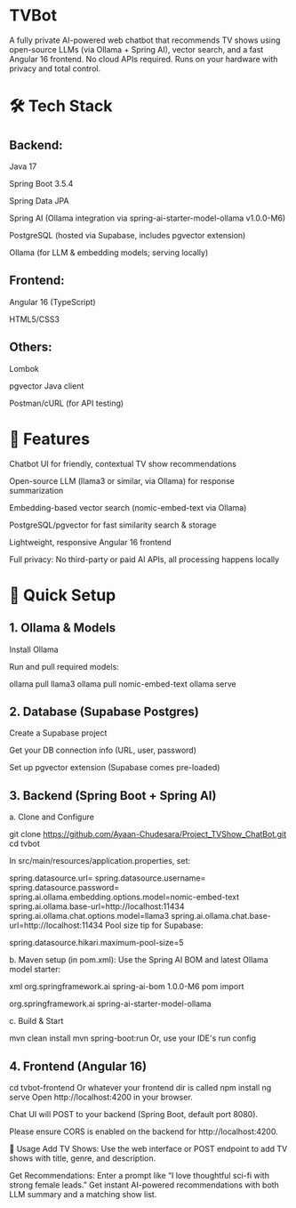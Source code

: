 # TVBot
A fully private AI-powered web chatbot that recommends TV shows using open-source LLMs (via Ollama + Spring AI), vector search, and a fast Angular 16 frontend.
No cloud APIs required. Runs on your hardware with privacy and total control.


# 🛠️ Tech Stack
## Backend:

Java 17

Spring Boot 3.5.4

Spring Data JPA

Spring AI (Ollama integration via spring-ai-starter-model-ollama v1.0.0-M6)

PostgreSQL (hosted via Supabase, includes pgvector extension)

Ollama (for LLM & embedding models; serving locally)

## Frontend:

Angular 16 (TypeScript)

HTML5/CSS3

## Others:

Lombok

pgvector Java client

Postman/cURL (for API testing)


# 🌟 Features
Chatbot UI for friendly, contextual TV show recommendations

Open-source LLM (llama3 or similar, via Ollama) for response summarization

Embedding-based vector search (nomic-embed-text via Ollama)

PostgreSQL/pgvector for fast similarity search & storage

Lightweight, responsive Angular 16 frontend

Full privacy: No third-party or paid AI APIs, all processing happens locally


# 🚀 Quick Setup
## 1. Ollama & Models
Install Ollama

Run and pull required models:


 ollama pull llama3
 ollama pull nomic-embed-text
 ollama serve

## 2. Database (Supabase Postgres)
Create a Supabase project

Get your DB connection info (URL, user, password)

Set up pgvector extension (Supabase comes pre-loaded)

## 3. Backend (Spring Boot + Spring AI)
a. Clone and Configure

git clone https://github.com/Ayaan-Chudesara/Project_TVShow_ChatBot.git
cd tvbot


In src/main/resources/application.properties, set:

spring.datasource.url=<your supabase db url>
spring.datasource.username=<your db user>
spring.datasource.password=<your db password>
spring.ai.ollama.embedding.options.model=nomic-embed-text
spring.ai.ollama.base-url=http://localhost:11434
spring.ai.ollama.chat.options.model=llama3
spring.ai.ollama.chat.base-url=http://localhost:11434
Pool size tip for Supabase:

spring.datasource.hikari.maximum-pool-size=5

b. Maven setup (in pom.xml):
Use the Spring AI BOM and latest Ollama model starter:

xml
<dependencyManagement>
  <dependencies>
    <dependency>
      <groupId>org.springframework.ai</groupId>
      <artifactId>spring-ai-bom</artifactId>
      <version>1.0.0-M6</version>
      <type>pom</type>
      <scope>import</scope>
    </dependency>
  </dependencies>
</dependencyManagement>
<dependencies>
  <!-- Other dependencies -->
  <dependency>
    <groupId>org.springframework.ai</groupId>
    <artifactId>spring-ai-starter-model-ollama</artifactId>
  </dependency>
  <!-- ... -->
</dependencies>

 c. Build & Start

 mvn clean install
 mvn spring-boot:run Or, use your IDE's run config

## 4. Frontend (Angular 16)

 cd tvbot-frontend Or whatever your frontend dir is called
 npm install
 ng serve
Open http://localhost:4200 in your browser.

Chat UI will POST to your backend (Spring Boot, default port 8080).

Please ensure CORS is enabled on the backend for http://localhost:4200.

📝 Usage
Add TV Shows:
Use the web interface or POST endpoint to add TV shows with title, genre, and description.

Get Recommendations:
Enter a prompt like “I love thoughtful sci-fi with strong female leads.”
Get instant AI-powered recommendations with both LLM summary and a matching show list.
